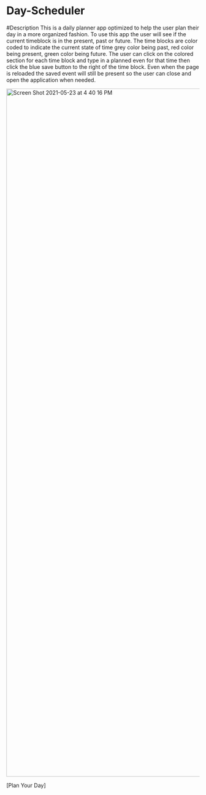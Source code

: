 # Day-Scheduler
#Description
  This is a daily planner app optimized to help the user plan their day in a more organized fashion. To use this app the user will see if the current timeblock is in the present, past or future. The time blocks are color coded to indicate the current state of time grey color being past, red color being present, green color being future. The user can click on the colored section for each time block and type in a planned even for that time then click the blue save button to the right of the time block. Even when the page is reloaded the saved event will still be present so the user can close and open the application when needed.
  
  
<img width="1792" alt="Screen Shot 2021-05-23 at 4 40 16 PM" src="https://user-images.githubusercontent.com/80728975/119279029-5487f300-bbe6-11eb-9dd0-e16369901acc.png">




[Plan Your Day]
